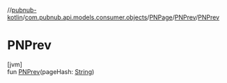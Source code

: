 //[pubnub-kotlin](../../../../index.md)/[com.pubnub.api.models.consumer.objects](../../index.md)/[PNPage](../index.md)/[PNPrev](index.md)/[PNPrev](-p-n-prev.md)

# PNPrev

[jvm]\
fun [PNPrev](-p-n-prev.md)(pageHash: [String](https://kotlinlang.org/api/latest/jvm/stdlib/kotlin/-string/index.html))

